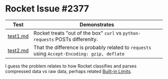 # Rocket Issue #2377

| Test | Demonstrates |
|--|--|
| [test1.md](https://github.com/danielclough/Rocket-2377/blob/main/test2-test1.md) | Rocket treats "out of the box" `curl` vs `python-requests` POSTs differenlty. |
| [test2.md](https://github.com/danielclough/Rocket-2377/blob/main/test2-test2.md) | That the difference is probably related to `requests` using `Accept-Encoding: gzip, deflate` |

I guess the problem relates to how Rocket classifies and parses compressed data vs raw data, perhaps related [Built-in Limits](https://api.rocket.rs/v0.5-rc/rocket/data/struct.Limits.html#built-in-limits).